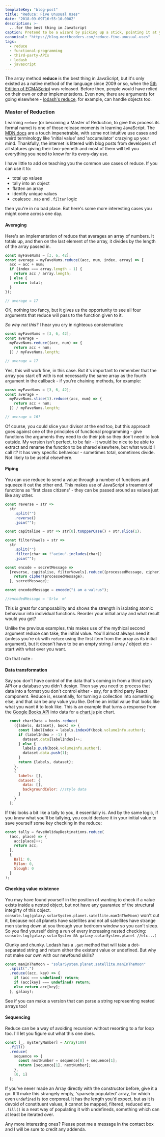 ```yaml
---
templateKey: "blog-post"
title: "Reduce: Five Unusual Uses"
date: "2018-09-09T16:55:10.000Z"
description: >-
  ...for the best thing in JavaScript
caption: Pretend to be a wizard by picking up a stick, pointing it at your computer, and commanding 'Reduce!'
canonical: "https://blog.northcoders.com/reduce-five-unusual-uses"
tags:
  - reduce
  - functional-programming
  - third-party-APIs
  - lodash
  - javascript
---
```


The array method **reduce** is the best thing in JavaScript, but it's only existed as a native method of the language since 2009 or so, when the [5th Edition of ECMAScript](https://en.wikipedia.org/wiki/ECMAScript#5th_Edition) was released. Before then, people would have relied on their own or other implementations. Even now, there are arguments for going elsewhere - [lodash's reduce](https://lodash.com/docs/4.17.10#reduce), for example, can handle objects too.

### Master of Reduction

Learning `reduce` (or becoming a Master of Reduction, to give this process its formal name) is one of those release moments in learning JavaScript. The [MDN docs](https://developer.mozilla.org/en-US/docs/Web/JavaScript/Reference/Global_Objects/Array/Reduce) are a touch impenetrable, with some not intuitive use cases and weird terminology like 'initial value' and 'accumulator' crazying up your mind. Thankfully, the internet is littered with blog posts from developers of all statures giving their two-penneth and most of them will tell you everything you need to know for its every-day use.

I have little to add on teaching you the common use cases of reduce. If you can use it to:

- total up values
- tally into an object
- flatten an array
- identify unique values
- coalesce `.map` and `.filter` logic

then you're in no bad place. But here's some more interesting cases you might come across one day.

#### Averaging

Here's an implementation of reduce that averages an array of numbers. It totals up, and then on the last element of the array, it divides by the length of the array passed in.

```js
const myFaveNums = [3, 6, 42];
const average = myFaveNums.reduce((acc, num, index, array) => {
  acc = acc + num;
  if (index === array.length - 1) {
    return acc / array.length;
  } else {
    return total;
  }
});

// average = 17
```

OK, nothing too fancy, but it gives us the opportunity to see all four arguments that reduce will pass to the function given to it.

_So why not this?_ I hear you cry in righteous consternation:

```js
const myFaveNums = [3, 6, 42];
const average =
  myFaveNums.reduce((acc, num) => {
    return acc + num;
  }) / myFaveNums.length;

// average = 17
```

Yes, this will work fine, in this case. But it's important to remember that the array you start off with is not necessarily the same array as the fourth argument in the callback - if you're chaining methods, for example:

```js
const myFaveNums = [3, 6, 42];
const average =
  myFaveNums.slice(1).reduce((acc, num) => {
    return acc + num;
  }) / myFaveNums.length;

// average = 16?
```

Of course, you could slice your divisor at the end too, but this approach goes against one of the principles of functional programming - give functions the arguments they need to do their job so they don't need to look outside. My version isn't perfect, to be fair - it would be nice to be able to extract and rename the function to be shared elsewhere, but what would I call it? It has very specific behaviour - sometimes total, sometimes divide. Not likely to be useful elsewhere.

#### Piping

You can use reduce to send a value through a number of functions and squeeze it out the other end. This makes use of JavaScript's treament of functions as 'first class citizens' - they can be passed around as values just like any other.

```js
const reverse = str =>
  str
    .split("")
    .reverse()
    .join("");

const capitalise = str => str[0].toUpperCase() + str.slice(1);

const filterVowels = str =>
  str
    .split("")
    .filter(char => !"aeiou".includes(char))
    .join("");

const encode = secretMessage =>
  [reverse, capitalise, filterVowels].reduce((processedMessage, cipher) => {
    return cipher(processedMessage);
  }, secretMessage);

const encodedMessage = encode("i am a walrus");

//encodedMessage = 'Srlw  m'
```

This is great for composability and shows the strength in isolating atomic behaviour into individual functions. Reorder your initial array and what result would you get?

Unlike the previous examples, this makes use of the mythical second argument reduce can take, the initial value. You'll almost always need it (unless you're ok with `reduce` using the first item from the array as its initial argument), but it doesn't have to be an empty string / array / object etc - start with what ever you want.

On that note :

#### Data transformation

Say you don't have control of the data that's coming in from a third party API or a database you didn't design. Then say you need to process that data into a format you don't control either - say, for a third party React component. Reduce is, essentially, for turning a collection into something else, and that can be any value you like. Define an initial value that looks like what you want it to look like. This is an example that turns a response from the [Google Books API](https://developers.google.com/books/) into data for a [chart.js](https://www.chartjs.org/) pie chart.

```js
  const chartData = books.reduce(
    ({labels, dataset}, book) => {
      const labelIndex = labels.indexOf(book.volumeInfo.author);
      if (labelIndex > -1) {
        dataset.data[labelIndex]++;
      } else {
        labels.push(book.volumeInfo.author);
        dataset.data.push(1);
      }
      return {labels, dataset};
    },
    {
      labels: [],
      dataset: {
        data: [],
        backgroundColor: //style data
      }
    }
  );
```

If this looks a bit like a tally to you, it essentially is. And by the same logic, if you know what you'll be tallying, you could declare it in your initial value to save yourself some key checking in the reduce:

```js
const tally = faveHolidayDestinations.reduce(
  (acc, place) => {
    acc[place]++;
    return acc;
  },
  {
    Bali: 0,
    Milan: 0,
    Slough: 0
  }
);
```

#### Checking value existence

You may have found yourself in the position of wanting to check if a value exists inside a nested object, but not have any guarantee of the structural integirty of this object. `console.log(galaxy.solarSystem.planet.satellite.manInTheMoon)` won't cut it, because not all planets have satellites and not all satellites have strange men staring down at you through your bedroom window so you can't sleep. So you find yourself doing a run of every increasing nested checking: `console.log(galaxy.solarSystem && galaxy.solarSystem.planet //etc...)`

Clunky and chunky. Lodash has a `.get` method that will take a dot-separated string and return either the existent value or undefined. But why not make our own with our newfound skills?

```js
const manInTheMoon = "solarSystem.planet.satellite.manInTheMoon"
  .split(".")
  .reduce((acc, key) => {
    if (acc === undefined) return;
    if (acc[key] === undefined) return;
    else return acc[key];
  }, galaxy);
```

See if you can make a version that can parse a string representing nested arrays too!

#### Sequencing

Reduce can be a way of avoiding recursion without resorting to a for loop too. I'll let you figure out what this one does.

```js
const [_, mysteryNumber] = Array(100)
  .fill()
  .reduce(
    sequence => {
      const nextNumber = sequence[0] + sequence[1];
      return [sequence[1], nextNumber];
    },
    [0, 1]
  );
```

If you've never made an Array directly with the constructor before, give it a go. It'll make this strangely empty, 'sparsely populated' array, for which even `undefined` is too corporeal. It has the length you'd expect, but as it is devoid of constituent values, it cannot be mapped, filtered, reduced etc. `.fill()` is a neat way of populating it with undefineds, something which can at least be iterated over.

Any more interesting ones? Please post me a message in the contact box and I will be sure to credit any addenda.
